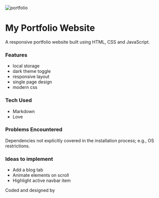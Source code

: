 
![portfolio](https://user-images.githubusercontent.com/115553545/196440786-4a6de051-4f08-4e43-af72-61a53c1e151b.gif)

# My Portfolio Website

A responsive portfolio website built using HTML, CSS and JavaScript.

### Features

- local storage
- dark theme toggle
- responsive layout
- single page design
- modern css

### Tech Used

- Markdown
- Love

### Problems Encountered

Dependencies not explicitly covered in the installation process; e.g., OS restrictions.

### Ideas to implement

- Add a blog tab
- Animate elements on scroll
- Highlight active navbar item

Coded and designed by
